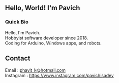 ## Hello, World! I'm Pavich
### Quick Bio
Hello, I'm Pavich.\
Hobbyist software developer since 2018.\
Coding for Arduino, Windows apps, and robots.
## Contact
Email : phavit_k@hotmail.com \
Instagram : https://www.instagram.com/pavichisadev
